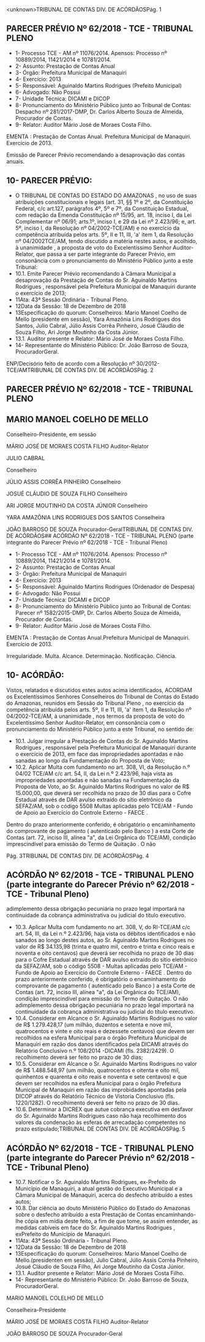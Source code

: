 &lt;unknown&gt;TRIBUNAL DE CONTAS DIV. DE ACÓRDÃOSPág. 1

## PARECER PRÉVIO Nº 62/2018 - TCE - TRIBUNAL PLENO

- 1- Processo TCE - AM nº 11076/2014. Apensos: Processo nº  10889/2014, 11421/2014 e 10781/2014.
- 2- Assunto: Prestação de Contas Anual
- 3- Órgão: Prefeitura Municipal de Manaquiri
- 4- Exercício: 2013
- 5- Responsável: Aguinaldo Martins Rodrigues (Prefeito Municipal)
- 6- Advogado: Não Possui
- 7- Unidade Técnica: DICAMI  e DICOP
- 8- Pronunciamento do Ministério Público junto ao Tribunal de Contas: Despacho nº 281/2017-DMP, Dr. Carlos Alberto Souza de Almeida, Procurador de Contas.
- 9- Relator: Auditor Mário José de Moraes Costa Filho.

EMENTA : Prestação  de  Contas  Anual.  Prefeitura Municipal de Manaquiri. Exercício de 2013.

Emissão de Parecer Prévio recomendando a desaprovação das contas anuais.

## 10-  PARECER PRÉVIO:

- O  TRIBUNAL  DE  CONTAS  DO  ESTADO  DO  AMAZONAS ,  no  uso  de  suas atribuições constitucionais e legais (art. 31, §§ 1º e 2º, da Constituição Federal, c/c art.127, parágrafos 4º, 5º e 7º, da Constituição Estadual, com redação da Emenda Constituição nº 15/95,  art.  18,  inciso  I,  da  Lei  Complementar  nº  06/91;  arts.1º,  inciso  I,  e  29  da  Lei  nº 2.423/96;  e,  art.  5º,  inciso  I,  da  Resolução  nº  04/2002-TCE/AM)  e  no  exercício  da competência  atribuída  pelos  arts.  5º,  II  e  11,  III,  'a'  item  1,  da  Resolução  nº  04/2002TCE/AM, tendo discutido a matéria nestes autos, e acolhido, à unanimidade , a proposta de voto do Excelentíssimo Senhor Auditor-Relator, que passa a ser parte integrante do Parecer Prévio, em consonância com o pronunciamento do Ministério Público junto a este Tribunal:
- 10.1. Emite  Parecer  Prévio  recomendando  à  Câmara  Municipal  a desaprovação da  Prestação  de  Contas  do Sr.  Aguinaldo  Martins Rodrigues , responsável pela Prefeitura Municipal de Manaquiri durante o exercício de 2013;
- 11Ata: 43ª Sessão Ordinária - Tribunal Pleno.
- 12Data da Sessão: 18 de Dezembro de 2018
- 13Especificação do quorum: Conselheiros: Mario Manoel Coelho de Mello (presidente em sessão), Yara Amazônia Lins Rodrigues dos Santos, Julio Cabral, Júlio Assis Corrêa Pinheiro, Josué Cláudio de Souza Filho, Ari Jorge Moutinho da Costa Júnior.
- 13.1. Auditor presente e Relator: Mário José de Moraes Costa Filho.
- 14-  Representante do Ministério Público: Dr. João Barroso de Souza, ProcuradorGeral.

ENP/Decisório feito de acordo com a Resolução nº 30/2012-TCE/AMTRIBUNAL DE CONTAS DIV. DE ACÓRDÃOSPág. 2

## PARECER PRÉVIO Nº 62/2018 - TCE - TRIBUNAL PLENO

## MARIO MANOEL COELHO DE MELLO

Conselheiro-Presidente, em sessão

MÁRIO JOSÉ DE MORAES COSTA FILHO Auditor-Relator

JULIO CABRAL

Conselheiro

JÚLIO ASSIS CORRÊA PINHEIRO Conselheiro

JOSUÉ CLÁUDIO DE SOUZA FILHO Conselheiro

ARI JORGE MOUTINHO DA COSTA JÚNIOR Conselheiro

YARA AMAZÔNIA LINS RODRIGUES DOS SANTOS Conselheira

JOÃO BARROSO DE SOUZA Procurador-GeralTRIBUNAL DE CONTAS DIV. DE ACÓRDÃOS## ACÓRDÃO Nº 62/2018 - TCE - TRIBUNAL PLENO (parte integrante do Parecer Prévio nº 62/2018 - TCE - Tribunal Pleno)

- 1- Processo TCE - AM nº 11076/2014. Apensos: Processo nº  10889/2014, 11421/2014 e 10781/2014.
- 2- Assunto: Prestação de Contas Anual
- 3- Órgão: Prefeitura Municipal de Manaquiri
- 4- Exercício: 2013
- 5- Responsável: Aguinaldo Martins Rodrigues (Ordenador de Despesa)
- 6- Advogado: Não Possui
- 7- Unidade Técnica: DICAMI  e DICOP
- 8- Pronunciamento  do  Ministério  Público  junto  ao  Tribunal  de  Contas: Parecer  nº 1582/2015-DMP,  Dr. Carlos Alberto Souza de Almeida, Procurador de Contas.
- 9- Relator: Auditor Mário José de Moraes Costa Filho.

EMENTA : Prestação  de  Contas  Anual.Prefeitura Municipal de Manaquiri. Exercício de 2013.

Irregularidade. Multa. Alcance. Determinação. Notificação. Ciência.

## 10-  ACÓRDÃO:

Vistos, relatados e discutidos estes autos acima identificados, ACORDAM os Excelentíssimos Senhores Conselheiros do Tribunal de Contas do Estado do Amazonas, reunidos em Sessão do Tribunal Pleno , no exercício da competência atribuída pelos arts. 5º, II e 11, III, 'a' item 1, da Resolução nº 04/2002-TCE/AM, à unanimidade , nos termos da proposta de voto do Excelentíssimo Senhor Auditor-Relator, em consonância com o pronunciamento do Ministério Público junto a este Tribunal, no sentido de:

- 10.1. Julgar  irregular a  Prestação  de  Contas  do Sr.  Aguinaldo  Martins Rodrigues , responsável pela Prefeitura Municipal de Manaquiri durante o  exercício  de  2013,  em  face  das  impropriedades  apontadas  e  não sanadas ao longo da Fundamentação do Proposta de Voto;
- 10.2. Aplicar Multa com fundamento no art. 308, VI, da Resolução n.º 04/02 TCE/AM c/c art. 54, II, da Lei n.º 2.423/96, haja vista as impropriedades apontadas e não sanadas na Fundamentação da Proposta de Voto, ao Sr. Aguinaldo Martins Rodrigues no valor de R$ 15.000,00, que deverá ser recolhida  no  prazo  de  30  dias  para  o  Cofre  Estadual  através  de  DAR avulso extraído do sítio eletrônico da SEFAZ/AM, sob o código 5508 Multas  aplicadas  pelo  TCE/AM  -  Fundo  de  Apoio  ao  Exercício  do Controle Externo - FAECE .

Dentro do prazo anteriormente conferido, é obrigatório o encaminhamento do comprovante de pagamento ( autenticado pelo Banco ) a esta Corte de Contas  (art.  72,  inciso  III,  alínea  "a",  da  Lei  Orgânica  do  TCE/AM), condição  imprescindível  para  emissão  do Termo  de  Quitação .  O  não

Pág. 3TRIBUNAL DE CONTAS DIV. DE ACÓRDÃOSPág. 4

## ACÓRDÃO Nº 62/2018 - TCE - TRIBUNAL PLENO (parte integrante do Parecer Prévio nº 62/2018 - TCE - Tribunal Pleno)

adimplemento dessa obrigação  pecuniária  no  prazo  legal  importará  na continuidade da cobrança administrativa ou judicial do título executivo.

- 10.3. Aplicar Multa com fundamento no art. 308, V, do RI-TCE/AM c/c art. 54, III, da Lei n.º 2.423/96, haja vista os débitos identificados e não sanados ao longo destes autos, ao Sr. Aguinaldo Martins Rodrigues no valor de R$ 34.135,98 (trinta e quatro mil, centro e trinta e cinco reais e noventa e oito centavos) que deverá ser recolhida no prazo de 30 dias para o Cofre Estadual através de DAR  avulso extraído do sítio eletrônico da SEFAZ/AM, sob o código 5508 - Multas aplicadas pelo TCE/AM - Fundo de Apoio ao Exercício do Controle Externo - FAECE . Dentro do prazo anteriormente conferido, é obrigatório o encaminhamento do comprovante de pagamento ( autenticado pelo Banco ) a esta Corte de Contas  (art.  72,  inciso  III,  alínea  "a",  da  Lei  Orgânica  do  TCE/AM), condição  imprescindível  para  emissão  do  Termo  de  Quitação.  O  não adimplemento dessa obrigação  pecuniária  no  prazo  legal  importará  na continuidade da cobrança administrativa ou judicial do título executivo.
- 10.4. Considerar em Alcance o Sr. Aguinaldo Martins Rodrigues no valor de R$  1.279.428,17 (um  milhão,  duzentos  e  setenta  e  nove  mil, quatrocentos e vinte e oito reais e dezessete centavos) que devem ser recolhidos  na  esfera  Municipal  para  o  órgão  Prefeitura  Municipal  de Manaquiri  em  razão  dos  danos  identificados  pela  DICAMI  através  do Relatório Conclusivo n.º 108/2014 -DICAMI  (fls. 2382/2429). O recolhimento deverá ser feito no prazo de 30 dias;
- 10.5. Considerar em Alcance o Sr. Aguinaldo Martins Rodrigues no valor de  R$  1.488.548,97  (um  milhão,  quatrocentos  e  oitenta  e  oito  mil, quinhentos  e quarenta e  oito  reais  e  noventa  e  sete  centavos)  e  que devem  ser  recolhidos  na  esfera  Municipal  para  o  órgão  Prefeitura Municipal  de  Manaquiri  em  razão  das  improbidades  apontadas  pela DICOP  através  do  Relatório Técnico de Vistoria Conclusivo (fls. 1220/1282). O recolhimento deverá ser feito no prazo de 30 dias.
- 10.6. Determinar à  DICREX que autue cobrança executiva em desfavor do Sr.  Aguinaldo  Martins  Rodrigues caso  não  haja  recolhimento  dos valores da condenação às esferas de arrecadação competentes no prazo estipulado;TRIBUNAL DE CONTAS DIV. DE ACÓRDÃOSPág. 5

## ACÓRDÃO Nº 62/2018 - TCE - TRIBUNAL PLENO (parte integrante do Parecer Prévio nº 62/2018 - TCE - Tribunal Pleno)

- 10.7. Notificar o Sr. Aguinaldo Martins Rodrigues, ex-Prefeito do Município de  Manaquiri,  a  atual  gestão  do  Executivo  Municipal  e  a  Câmara Municipal de Manaquiri, acerca do desfecho atribuído a estes autos;
- 10.8. Dar ciência ao douto Ministério Público do Estado do Amazonas sobre o  desfecho  atribuído  a  esta  Prestação  de  Contas  encaminhando-lhe cópia em mídia deste feito, a fim de que tome, se assim entender, as medidas cabíveis em face do Sr.  Aguinaldo Martins Rodrigues ,  exPrefeito do Município de Manaquiri.
- 11Ata: 43ª Sessão Ordinária - Tribunal Pleno.
- 12Data da Sessão: 18 de Dezembro de 2018
- 13Especificação do quorum: Conselheiros: Mario Manoel Coelho de Mello.(presidenten em sessão), Julio Cabral, Júlio Assis Corrêa Pinheiro, Josué Cláudio de Souza Filho, Ari Jorge Moutinho da Costa Júnior.
- 13.1. Auditor presente e Relator: Mário José de Moraes Costa Filho.
- 14-  Representante do Ministério Público: Dr. João Barroso de Souza, ProcuradorGeral.

MARIO MANOEL COLELHO DE MELLO

Conselheira-Presidente

MÁRIO JOSÉ DE MORAES COSTA FILHO Auditor-Relator

JOÃO BARROSO DE SOUZA Procurador-Geral
